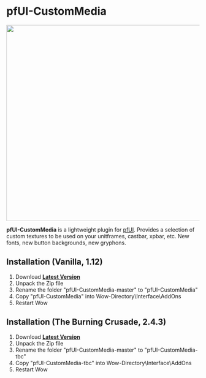 # pfUI-CustomMedia

<img src="https://i.imgur.com/CuRkjdU.jpeg" width="512">

**pfUI-CustomMedia** is a lightweight plugin for [pfUI](https://github.com/shagu/pfUI). Provides a selection of custom textures to be used on your unitframes, castbar, xpbar, etc. New fonts, new button backgrounds, new gryphons.

## Installation (Vanilla, 1.12)
1. Download **[Latest Version](https://github.com/mr-rosh/pfUI-CustomMedia/archive/master.zip)**
2. Unpack the Zip file
3. Rename the folder "pfUI-CustomMedia-master" to "pfUI-CustomMedia"
4. Copy "pfUI-CustomMedia" into Wow-Directory\Interface\AddOns
5. Restart Wow

## Installation (The Burning Crusade, 2.4.3)
1. Download **[Latest Version](https://github.com/mr-rosh/pfUI-CustomMedia/archive/master.zip)**
2. Unpack the Zip file
3. Rename the folder "pfUI-CustomMedia-master" to "pfUI-CustomMedia-tbc"
4. Copy "pfUI-CustomMedia-tbc" into Wow-Directory\Interface\AddOns
5. Restart Wow
